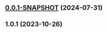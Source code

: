 ## [0.0.1-SNAPSHOT](https://github.com/fluent-qa/ts-lib-starter/compare/v1.0.1...v0.0.1-SNAPSHOT) (2024-07-31)



## 1.0.1 (2023-10-26)



